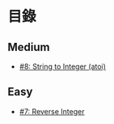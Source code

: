 # 目錄
## Medium
* [#8: String to Integer (atoi)](https://github.com/RevansChen/online-judge/tree/master/LeetCode/Medium/8_string-to-integer-atoi/)
## Easy
* [#7: Reverse Integer](https://github.com/RevansChen/online-judge/tree/master/LeetCode/Easy/7_reverse-integer/)
